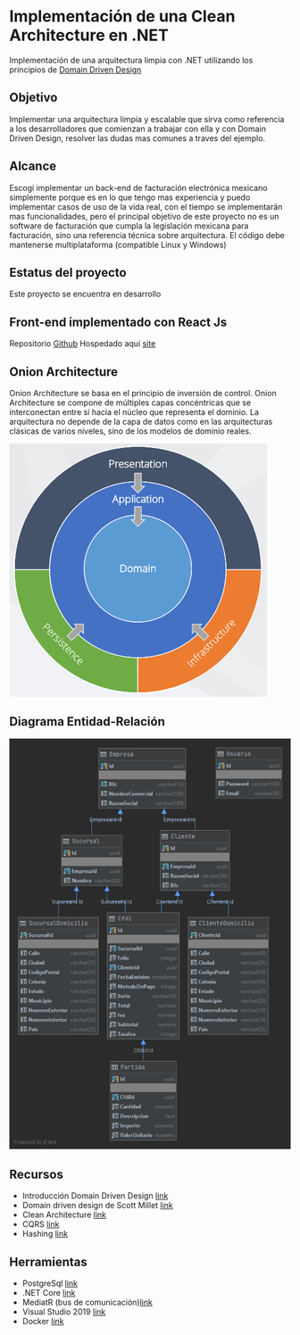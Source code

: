 # Implementación de una Clean Architecture en .NET

Implementación de una arquitectura limpia con .NET utilizando los principios de [Domain Driven Design](https://martinfowler.com/bliki/DomainDrivenDesign.html)

## Objetivo

Implementar una arquitectura limpia y escalable que sirva como referencia a los desarrolladores que comienzan
a trabajar con ella y con Domain Driven Design, resolver las dudas mas comunes a traves del ejemplo.

## Alcance

Escogí implementar un back-end de facturación electrónica mexicano simplemente porque es en lo que tengo mas experiencia y puedo implementar casos de uso de la vida real, con el tiempo se implementarán mas funcionalidades, pero el principal objetivo de este proyecto no es un software de facturación que cumpla la legislación mexicana para facturación, sino una referencia técnica sobre arquitectura.
El código debe mantenerse multiplataforma (compatible Linux y Windows)

## Estatus del proyecto

Este proyecto se encuentra en desarrollo

## Front-end implementado con React Js

Repositorio [Github](https://github.com/javier01123/facturacion_frontend)
Hospedado aqui [site](https://facturacion-frontend-dev.herokuapp.com/)

## Onion Architecture
Onion Architecture se basa en el principio de inversión de control. 
Onion Architecture se compone de múltiples capas concéntricas que se interconectan entre sí hacia el núcleo que representa el dominio.
La arquitectura no depende de la capa de datos como en las arquitecturas clásicas de varios niveles, sino de los modelos de dominio reales.

![Capas en una Onion Architecture](https://raw.githubusercontent.com/javier01123/facturacion_backend/master/docs/onion_architecture.png)

## Diagrama Entidad-Relación

![EDR Diagram](https://raw.githubusercontent.com/javier01123/facturacion_backend/master/docs/FacturacionDb_EDR.png)

## Recursos

* Introducción Domain Driven Design [link](https://martinfowler.com/bliki/DomainDrivenDesign.html)
* Domain driven design de Scott Millet [link](https://www.oreilly.com/library/view/patterns-principles-and/9781118714706/)
* Clean Architecture [link](https://blog.cleancoder.com/uncle-bob/2012/08/13/the-clean-architecture.html)
* CQRS [link](https://martinfowler.com/bliki/CQRS.html)
* Hashing [link](https://docs.microsoft.com/en-us/dotnet/api/system.string.compareto?view=netcore-3.1)

## Herramientas

* PostgreSql [link](https://www.postgresql.org/)
* .NET Core [link](https://dotnet.microsoft.com/download)
* MediatR (bus de comunicación)[link](https://github.com/jbogard/MediatR)
* Visual Studio 2019 [link](https://visualstudio.microsoft.com/es/vs/community/)
* Docker [link](https://www.docker.com/)
